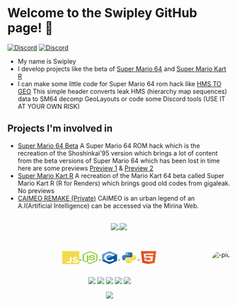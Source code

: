 # Welcome to the **Swipley** GitHub page! 👋

[![Discord](https://img.shields.io/discord/727634138600833026?label=Hivernia%20Minecraft%20Server&style=for-the-badge)](https://discord.gg/nRMGe6s7fM)
[![Discord](https://img.shields.io/discord/894376728124878859?label=Beta%20Hack%20Project&style=for-the-badge)](https://discord.gg/W2Hsvm23na)

- My name is Swipley
- I develop projects like the beta of [Super Mario 64](https://github.com/) and [Super Mario Kart R](https://github.com/)
- I can make some little code for Super Mario 64 rom hack like [HMS TO GEO](https://github.com/Swipley/convert_hms_to_geo) This simple header converts leak HMS (hierarchy map sequences) data to SM64 decomp GeoLayouts or code some Discord tools (USE IT AT YOUR OWN RISK)

## Projects I'm involved in
- [Super Mario 64 Beta](https://github.com/)
A Super Mario 64 ROM hack which is the recreation of the Shoshinkai'95 version which brings a lot of content from the beta versions of Super Mario 64 which has been lost in time here are some previews [Preview 1](https://youtu.be/JIK3ZkndXMM) & [Preview 2](https://youtu.be/33fHR9LtmV4)
- [Super Mario Kart R](https://github.com/)
A recreation of the Mario Kart 64 beta called Super Mario Kart R (R for Renders) which brings good old codes from gigaleak. No previews
- [CAIMEO REMAKE (Private)](https://github.com/Swipley/CAIMEO)
CAIMEO is an urban legend of an A.I(Artificial Intelligence) can be accessed via the Mirina Web.

##


<div align="center">
  <a href="#">
  <img align="center" src="https://github-readme-stats.vercel.app/api/top-langs/?username=Swipley&layout=compact&theme=dracula" width="350" />
</a>
<a href="#">
  <img align="center" src="https://github-readme-stats.vercel.app/api?username=Swipley&layout=compact&theme=dracula" width="400" />
<div style="display: inline_block"><br>
  
  ##
  
  <img align="center" alt="Js" height="30" width="40" src="https://raw.githubusercontent.com/devicons/devicon/master/icons/javascript/javascript-plain.svg">
  <img align="center" alt="Nodejs" height="30" width="40" src="https://raw.githubusercontent.com/devicons/devicon/master/icons/nodejs/nodejs-original.svg">
  <img align="center" alt="C" height="30" width="40" src="https://raw.githubusercontent.com/devicons/devicon/master/icons/c/c-original.svg">
  <img align="center" alt="Python" height="30" width="40" src="https://raw.githubusercontent.com/devicons/devicon/master/icons/python/python-original.svg">
  <img align="center" alt="HTML" height="30" width="40" src="https://raw.githubusercontent.com/devicons/devicon/master/icons/html5/html5-original.svg">
  <img align="right" alt="-pic" height="150" style="border-radius:50px;" src="https://avatars.githubusercontent.com/u/89121771?v=4">
</div>
  
  ##
 
<div> 
  <a href="https://www.youtube.com/channel/UCpy71Jo23viuKAnzalWq1ww" target="_blank"><img src="https://img.shields.io/badge/YouTube-FF0000?style=for-the-badge&logo=youtube&logoColor=white" target="_blank"></a>
  <a href="https://twitter.com/Swipley" target="_blank"><img src="https://img.shields.io/badge/Twitter-1DA1F2?style=for-the-badge&logo=twitter&logoColor=white" target="_blank"></a>
  <a href="https://instagram.com/swiipley" target="_blank"><img src="https://img.shields.io/badge/-Instagram-%23E4405F?style=for-the-badge&logo=instagram&logoColor=white" target="_blank"></a>
 	<a href="https://www.twitch.tv/swipley" target="_blank"><img src="https://img.shields.io/badge/Twitch-9146FF?style=for-the-badge&logo=twitch&logoColor=white" target="_blank"></a>
 <a href="https://discord.gg/W2Hsvm23na" target="_blank"><img src="https://img.shields.io/badge/Discord-7289DA?style=for-the-badge&logo=discord&logoColor=white" target="_blank"></a>
  <p align="center">
  <img src="https://discord.c99.nl/widget/theme-4/723280830767562924.png">
</p>
</div>
